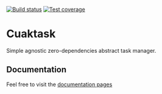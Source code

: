 [![Build status](https://github.com/cuaklabs/cuaktask/workflows/ci/badge.svg)](https://github.com/cuaklabs/cuaktask/workflows/build/badge.svg)
[![Test coverage](https://codecov.io/gh/cuaklabs/cuaktask/branch/master/graph/badge.svg?flag=cuaktask)](https://codecov.io/gh/cuaklabs/cuaktask/branch/master/graph/badge.svg?flag=cuaktask)

# Cuaktask

Simple agnostic zero-dependencies abstract task manager.

## Documentation

Feel free to visit the [documentation pages](./docs/index)
